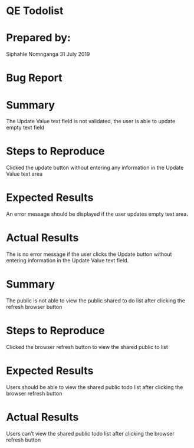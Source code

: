 <h1>QE Todolist</h1>
<h1>Prepared by: </h1>
Siphahle Nomnganga
31 July 2019
<h1>Bug Report</h1>
<h1> Summary</h1>
The Update Value text field is not validated, the user is able to update empty text field 
<h1>Steps to Reproduce</h1>
Clicked the update button without entering any information in the Update Value text area
<h1>Expected Results</h1> 
An error message should be displayed if the user updates empty text area.
<h1>Actual Results</h1>
The is no error message if the user clicks the Update button without entering information in              the Update Value text field.


<h1> Summary</h1>
The public is not able to view the public shared to do list after clicking the refresh browser     button 
<h1>Steps to Reproduce</h1>
Clicked the browser refresh button to view the shared public to list
<h1>Expected Results</h1> 
Users should be able to view the shared public todo list after clicking the browser refresh    button 
<h1>Actual Results</h1>
Users can’t view the shared public todo list after clicking the browser refresh button
